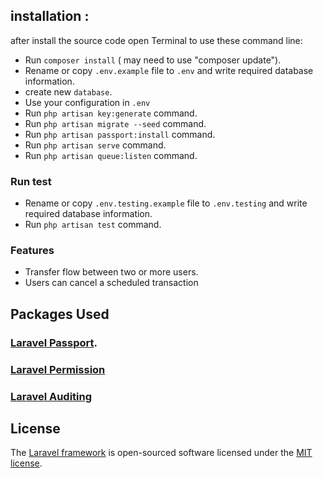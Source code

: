 ## installation :

after install the source code open Terminal to use these command line:

- Run `composer install` ( may need to use "composer update").
- Rename or copy `.env.example` file to `.env` and write required database information.
- create new `database`.
- Use your configuration in `.env`
- Run `php artisan key:generate` command.
- Run `php artisan migrate --seed` command.
- Run `php artisan passport:install` command.
- Run `php artisan serve` command.
- Run `php artisan queue:listen` command.

### Run test
- Rename or copy `.env.testing.example` file to `.env.testing` and write required database information.
- Run `php artisan test` command.


### Features
- Transfer flow between two or more users.
- Users can cancel a scheduled transaction

## Packages Used
### [Laravel Passport](https://laravel.com/docs/8.x/passport).

### [Laravel Permission](https://spatie.be/docs/laravel-permission/v4/prerequisites)

### [Laravel Auditing](http://www.laravel-auditing.com/)

## License

The [Laravel framework](https://laravel.com) is open-sourced software licensed under the [MIT license](https://opensource.org/licenses/MIT).
